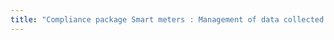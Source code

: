 ```yaml
---
title: "Compliance package Smart meters : Management of data collected in the home and transmitted outside"
---
```




